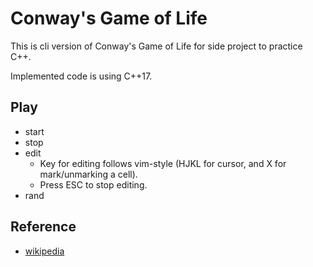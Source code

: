 # Conway's Game of Life
This is cli version of Conway's Game of Life for side project to practice C++.

Implemented code is using C++17.

## Play
- start
- stop
- edit
  - Key for editing follows vim-style (HJKL for cursor, and X for mark/unmarking a cell).
  - Press ESC to stop editing.
- rand

## Reference
- [wikipedia](https://en.m.wikipedia.org/wiki/Conway%27s_Game_of_Life)
